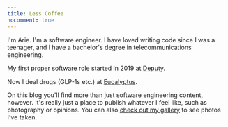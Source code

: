 ```yaml
---
title: Less Coffee
nocomment: true
---
```


I'm Arie. I'm a software engineer. I have loved writing code since I was a teenager, and I have a bachelor's degree in telecommunications engineering.

My first proper software role started in 2019 at [Deputy](https://deputy.com).

Now I deal drugs (GLP-1s etc.) at [Eucalyptus](https://eucalyptus.health).

On this blog you'll find more than just software engineering content, however. It's really just a place to publish whatever I feel like, such as photography or opinions. You can also [check out my gallery](/gallery/) to see photos I've taken.

